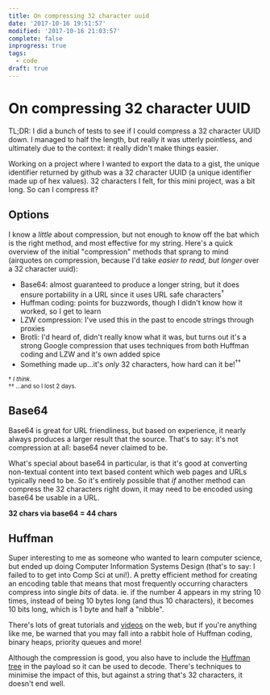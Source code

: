 ```yaml
---
title: On compressing 32 character uuid
date: '2017-10-16 19:51:57'
modified: '2017-10-16 21:03:57'
complete: false
inprogress: true
tags:
  - code
draft: true
---
```

# On compressing 32 character UUID

TL;DR: I did a bunch of tests to see if I could compress a 32 character UUID down. I managed to half the length, but really it was utterly pointless, and ultimately due to the context: it really didn't make things easier.

<!--more-->

Working on a project where I wanted to export the data to a gist, the unique identifier returned by github was a 32 character UUID (a unique identifier made up of hex values). 32 characters I felt, for this mini project, was a bit long. So can I compress it?

## Options

I know a _little_ about compression, but not enough to know off the bat which is the right method, and most effective for my string. Here's a quick overview of the initial "compression" methods that sprang to mind (airquotes on compression, because I'd take _easier to read, but longer_ over a 32 character uuid):

- Base64: almost guaranteed to produce a longer string, but it does ensure portability in a URL since it uses URL safe characters<sup>&dagger;</sup>
- Huffman coding: points for buzzwords, though I didn't know how it worked, so I get to learn
- LZW compression: I've used this in the past to encode strings through proxies
- Brotli: I'd heard of, didn't really know what it was, but turns out it's a strong Google compression that uses techniques from both Huffman coding and LZW and it's own added spice
- Something made up…it's _only_ 32 characters, how hard can it be!&zwj;<sup>&dagger;&dagger;</sup>

<small>&dagger; _I think_.<br>&dagger;&dagger; …and so I lost 2 days.</small>

## Base64

Base64 is great for URL friendliness, but based on experience, it nearly always produces a larger result that the source. That's to say: it's not compression at all: base64 never claimed to be.

What's special about base64 in particular, is that it's good at converting non-textual content into text based content which web pages and URLs typically need to be. So it's entirely possible that _if_ another method can compress the 32 characters right down, it may need to be encoded using base64 be usable in a URL.

**32 chars via base64 = 44 chars**

## Huffman

Super interesting to me as someone who wanted to learn computer science, but ended up doing Computer Information Systems Design (that's to say: I failed to to get into Comp Sci at uni!). A pretty efficient method for creating an encoding table that means that most frequently occurring characters compress into single *bits* of data. ie. if the number 4 appears in my string 10 times, instead of being 10 bytes long (and thus 10 characters), it becomes 10 bits long, which is 1 byte and half a "nibble".

There's lots of great tutorials and [videos](https://www.youtube.com/watch?v=ikswC-irwY8) on the web, but if you're anything like me, be warned that you may fall into a rabbit hole of Huffman coding, binary heaps, priority queues and more!

Although the compression is good, you also have to include the [Huffman tree](http://huffman.ooz.ie/?text=65a1a72f77abf9fdfae7ddbcf8f3b3b7) in the payload so it can be used to decode. There's techniques to minimise the impact of this, but against a string that's 32 characters, it doesn't end well.


